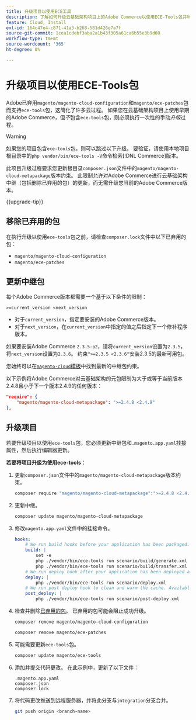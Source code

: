 ```yaml
---
title: 升级项目以使用ECE工具
description: 了解如何升级云基础架构项目上的Adobe Commerce以使用ECE-Tools包并利用最新的修复和功能。
feature: Cloud, Install
exl-id: 164c47e4-c871-41a3-b268-581d426e7a7f
source-git-commit: 1cea1cdebf3aba2a1b43f305a61ca6b55e3b9d08
workflow-type: tm+mt
source-wordcount: '365'
ht-degree: 0%

---
```


# 升级项目以使用ECE-Tools包

Adobe已弃用`magento/magento-cloud-configuration`和`magento/ece-patches`包而支持`ece-tools`包，这简化了许多云过程。 如果您在云基础架构项目上使用早期的Adobe Commerce，但&#x200B;_不_&#x200B;包含`ece-tools`包，则必须执行一次性的手动&#x200B;_升级_&#x200B;过程。

>[!WARNING]
>
>如果您的项目包含`ece-tools`包，则可以跳过以下升级。 要验证，请使用本地项目根目录中的`php vendor/bin/ece-tools -V`命令检索[!DNL Commerce]版本。

此项目升级过程要求您更新根目录`composer.json`文件中的`magento/magento-cloud-metapackage`版本约束。 此限制允许对Adobe Commerce进行云基础架构中继（包括删除已弃用的包）的更新，而无需升级您当前的Adobe Commerce版本。

{{upgrade-tip}}

## 移除已弃用的包

在执行升级以使用`ece-tools`包之前，请检查`composer.lock`文件中以下已弃用的包：

- `magento/magento-cloud-configuration`
- `magento/ece-patches`

## 更新中继包

每个Adobe Commerce版本都需要一个基于以下条件的限制：

```
>=current_version <next_version
```

- 对于`current_version`，指定要安装的Adobe Commerce版本。
- 对于`next_version`，在`current_version`中指定的值之后指定下一个修补程序版本。

如果要安装Adobe Commerce `2.3.5-p2`，请将`current_version`设置为`2.3.5`，将`next_version`设置为`2.3.6`。 约束`">=2.3.5 <2.3.6"`安装2.3.5的最新可用包。

您始终可以在[`magento-cloud`模板](https://github.com/magento/magento-cloud/blob/master/composer.json)中找到最新的中继包约束。

以下示例将Adobe Commerce对云基础架构的元包限制为大于或等于当前版本2.4.8且小于下一个版本2.4.9的任何版本：

```json
"require": {
    "magento/magento-cloud-metapackage": ">=2.4.8 <2.4.9"
},
```

## 升级项目

若要升级项目以使用`ece-tools`包，您必须更新中继包和`.magento.app.yaml`挂接属性，然后执行编辑器更新。

**若要将项目升级为使用ece-tools**：

1. 更新`composer.json`文件中的`magento/magento-cloud-metapackage`版本约束。

   ```bash
   composer require "magento/magento-cloud-metapackage":">=2.4.8 <2.4.9" --no-update
   ```

1. 更新中继。

   ```bash
   composer update magento/magento-cloud-metapackage
   ```

1. 修改`magento.app.yaml`文件中的挂接命令。

   ```yaml
   hooks:
       # We run build hooks before your application has been packaged.
       build: |
           set -e
           php ./vendor/bin/ece-tools run scenario/build/generate.xml
           php ./vendor/bin/ece-tools run scenario/build/transfer.xml
       # We run deploy hook after your application has been deployed and started.
       deploy: |
           php ./vendor/bin/ece-tools run scenario/deploy.xml
       # We run post deploy hook to clean and warm the cache. Available with ECE-Tools 2002.0.10.
       post_deploy: |
           php ./vendor/bin/ece-tools run scenario/post-deploy.xml
   ```

1. 检查并删除[已弃用的包](#remove-deprecated-packages)。 已弃用的包可能会阻止成功升级。

   ```bash
   composer remove magento/magento-cloud-configuration
   ```

   ```bash
   composer remove magento/ece-patches
   ```

1. 可能需要更新`ece-tools`包。

   ```bash
   composer update magento/ece-tools
   ```

1. 添加并提交代码更改。 在此示例中，更新了以下文件：

   ```
   .magento.app.yaml
   composer.json
   composer.lock
   ```

1. 将代码更改推送到远程服务器，并将此分支与`integration`分支合并。

   ```bash
   git push origin <branch-name>
   ```

